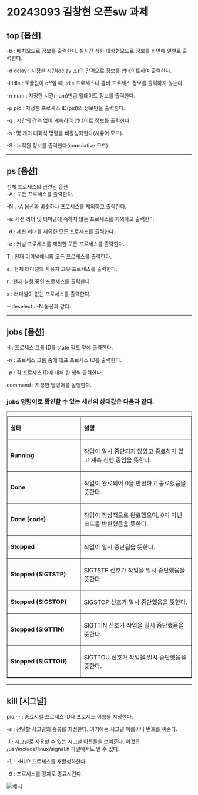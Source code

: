 <h1> 20243093 김창현 오픈sw 과제 </h1>

<h2> top  [옵션] </h2>

<p>-b : 배치모드로 정보를 출력한다. 실시간 상화 대화형모드로 정보를 화면에 일렬로 출력한다.</p>
<p>-d delay : 지정한 시간(delay 초)의 간격으로 정보를 업데이트하여 출력한다.</p>
<p>-i idle : 토글값이 off일 때, idle 프로세스나 좀비 프로세스 정보를 출력하지 않는다.</p>
<p>-n num : 지정한 시간(num)만큼 업데이트 정보를 출력한다.</p>
<p>-p pid : 지정한 프로세스 ID(pid)의 정보만을 출력한다.</p>
<p>-q : 시간의 간격 없이 계속하여 업데이트 정보를 출력한다.</p>
<p>-s : 몇 개의 대화식 명령을 비활성화한다(시큐어 모드).</p>
<p>-S : 누적된 정보를 출력한다(cumulative 모드).</p>
<hr>
<h2> ps [옵션] </h2>
<p>
전체 프로세스와 관련된 옵션<br>
 -A : 모든 프로세스를 출력한다.<br>
	
-N : -A 옵션과 비슷하나 프로세스를 제외하고 출력한다.<br>
	
-a: 세션 리더 및 터미널에 속하지 않는 프로세스를 제외하고 출력한다.<br>
	
-d : 세션 리더를 제외한 모든 프로세스를 출력한다.<br>
	
-e : 커널 프로세스를 제외한 모든 프로세스를 출력한다.
</p>

<p>
T : 현재 터미널에서의 모든 프로세스를 출력한다.<br>
	
a : 현재 터미널의 사용자 고유 프로세스를 출력한다.<br>
	
r : 현재 실행 중인 프로세스를 출력한다.<br>
	
x : 터미널이 없는 프로세스를 출력한다.<br>
	
--deselect : -N 옵션과 같다.
</p>

<hr>
<h2> jobs [옵션] </h2>
<p>-l : 프로세스 그룹 ID를 state 필드 앞에 출력한다.</p>
<p>-n : 프로세스 그룹 중에 대표 프로세스 ID를 출력한다.</p>
<p>-p : 각 프로세스 ID에 대해 한 행씩 출력한다.</p>
<p>command : 지정한 명령어를 실행한다.</p>

<h3>jobs 명령어로 확인할 수 있는 세션의 상태값은 다음과 같다.</h3>

<table cellspacing="0" border="1">
<caption></caption>
	<colgroup>
		<col width="200">
		<col>
	</colgroup>
	<tbody>
		<tr>
			<td><p><strong>상태</strong></p></td>
			<td><p><strong>설명</strong></p></td>
		</tr>
		<tr>
			<td><p><strong><span>Running</span></strong></p></td>
			<td><p>
				작업이 일시 중단되지 않았고 종료하지 않고 
				계속 진행 중임을 뜻한다.
			</p></td>
		</tr>
		<tr>
			<td><p><strong><span>Done</span></strong></p></td>
			<td><p>작업이 완료되어 0을 반환하고 종료했음을 뜻한다.</p></td>
		</tr>
		<tr>
			<td><p>
				<strong>
					<span>Done</span>
					(<span>code</span>)
				</strong>
			</p></td>
			<td><p>
				작업이 정상적으로 완료했으며, 
				0이 아닌 코드를 반환했음을 뜻한다.
			</p></td>
		</tr>
		<tr>
			<td><p><strong><span>Stopped</span></strong></p></td>
			<td><p>작업이 일시 중단됨을 뜻한다.</p></td>
		</tr>
		<tr>
			<td><p>
				<strong>
					<span>Stopped</span>
					(<span>SIGTSTP</span>)
				</strong>
			</p></td>
			<td><p><span>SIGTSTP</span> 신호가 작업을 일시 중단했음을 뜻한다.</p></td>
		</tr>
		<tr>
			<td ><p>
				<strong>
					<span>Stopped</span>
					(<span>SIGSTOP</span>)
				</strong>
			</p></td>
			<td><p><span>SIGSTOP</span> 신호가 일시 중단했음을 뜻한다.</p></td>
		</tr>
		<tr>
			<td><p>
				<strong>
					<span >Stopped</span>
					(<span>SIGTTIN</span>)
				</strong>
			</p></td>
			<td><p><span>SIGTTIN</span> 신호가 작업을 일시 중단했음을 뜻한다.</p></td>
		</tr>
		<tr>
			<td><p>
				<strong>
					<span>Stopped</span>
					(<span>SIGTTOU</span>)
				</strong>
			</p></td>
			<td><p><span>SIGTTOU</span> 신호가 작업을 일시 중단했음을 뜻한다.</p></td>
		</tr>
	</tbody>
</table>

<hr>
<h2> kill [시그널] </h2>
<p>pid ··· : 종료시킬 프로세스 ID나 프로세스 이름을 지정한다.</p>
<p>-s : 전달할 시그널의 종류를 지정한다. 여기에는 시그널 이름이나 번호를 써준다.</p>
<p>-l : 시그널로 사용할 수 있는 시그널 이름들을 보여준다. 이것은 /usr/include/linux/signal.h 파일에서도 알 수 있다.</p>
<p>-1, : -HUP 프로세스를 재활성화한다.</p>
<p>-9 : 프로세스를 강제로 종료시킨다.</p>

<img src="https://github.com/changPR/20243093/assets/117575062/34915e68-e92a-4165-ac74-54a236236a25" alt="예시"></img>
